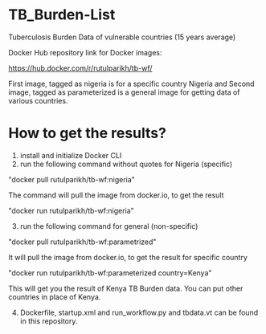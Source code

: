 # TB_Burden-List
Tuberculosis Burden Data of vulnerable countries (15 years average)

Docker Hub repository link for Docker images:

https://hub.docker.com/r/rutulparikh/tb-wf/

First image, tagged as nigeria is for a specific country Nigeria
and
Second image, tagged as parameterized is a general image for getting data of various countries.


# How to get the results?
1. install and initialize Docker CLI
2. run the following command without quotes for Nigeria (specific)

"docker pull rutulparikh/tb-wf:nigeria"

The command will pull the image from docker.io, to get the result

"docker run rutulparikh/tb-wf:nigeria"

3. run the following command for general (non-specific)

"docker pull rutulparikh/tb-wf:parametrized"

It will pull the image from docker.io, to get the result for specific country

"docker run rutulparikh/tb-wf:parameterized country=Kenya"

This will get you the result of Kenya TB Burden data. You can put other countries in place of Kenya.

4. Dockerfile, startup.xml and run_workflow.py and tbdata.vt can be found in this repository.
